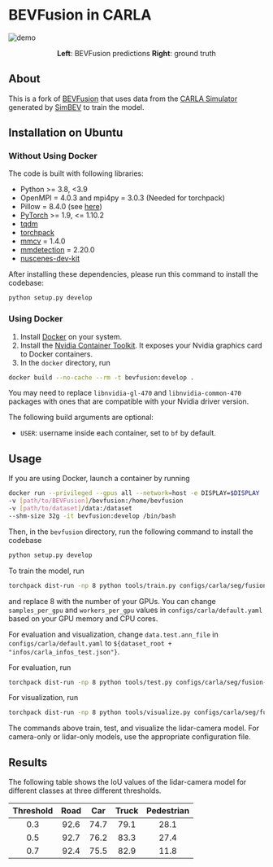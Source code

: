 # BEVFusion in CARLA

![demo](assets/carla-demo.gif)

<p align="center"> <b>Left</b>: BEVFusion predictions <b>Right</b>: ground truth </p>

## About

This is a fork of [BEVFusion](https://github.com/mit-han-lab/bevfusion) that uses data from the [CARLA Simulator](https://github.com/carla-simulator/carla) generated by [SimBEV](https://github.com/GoodarzMehr/SimBEV) to train the model.

## Installation on Ubuntu

### Without Using Docker

The code is built with following libraries:

- Python >= 3.8, \<3.9
- OpenMPI = 4.0.3 and mpi4py = 3.0.3 (Needed for torchpack)
- Pillow = 8.4.0 (see [here](https://github.com/mit-han-lab/bevfusion/issues/63))
- [PyTorch](https://github.com/pytorch/pytorch) >= 1.9, \<= 1.10.2
- [tqdm](https://github.com/tqdm/tqdm)
- [torchpack](https://github.com/mit-han-lab/torchpack)
- [mmcv](https://github.com/open-mmlab/mmcv) = 1.4.0
- [mmdetection](http://github.com/open-mmlab/mmdetection) = 2.20.0
- [nuscenes-dev-kit](https://github.com/nutonomy/nuscenes-devkit)

After installing these dependencies, please run this command to install the codebase:
```bash
python setup.py develop
```

### Using Docker

1. Install [Docker](https://docs.docker.com/engine/install/) on your system.
2. Install the [Nvidia Container Toolkit](https://docs.nvidia.com/datacenter/cloud-native/container-toolkit/install-guide.html#installation-guide). It exposes your Nvidia graphics card to Docker containers.
3. In the `docker` directory, run
```bash
docker build --no-cache --rm -t bevfusion:develop .
```
You may need to replace `libnvidia-gl-470` and `libnvidia-common-470` packages with ones that are compatible with your Nvidia driver version.

The following build arguments are optional:
* `USER`: username inside each container, set to `bf` by default.

## Usage

If you are using Docker, launch a container by running
```bash
docker run --privileged --gpus all --network=host -e DISPLAY=$DISPLAY
-v [path/to/BEVFusion]/bevfusion:/home/bevfusion
-v [path/to/dataset]/data:/dataset
--shm-size 32g -it bevfusion:develop /bin/bash
```
Then, in the `bevfusion` directory, run the following command to install the codebase
```bash
python setup.py develop
```

To train the model, run
```bash
torchpack dist-run -np 8 python tools/train.py configs/carla/seg/fusion-bev256d2-lss.yaml --model.encoders.camera.backbone.init_cfg.checkpoint pretrained/swint-nuimages-pretrained.pth
```
and replace 8 with the number of your GPUs. You can change `samples_per_gpu` and `workers_per_gpu` values in `configs/carla/default.yaml` based on your GPU memory and CPU cores.

For evaluation and visualization, change `data.test.ann_file` in `configs/carla/default.yaml` to `${dataset_root + "infos/carla_infos_test.json"}`.

For evaluation, run
```bash
torchpack dist-run -np 8 python tools/test.py configs/carla/seg/fusion-bev256d2-lss.yaml pretrained/carla-bevfusion-seg.pth --eval map
```

For visualization, run
```bash
torchpack dist-run -np 8 python tools/visualize.py configs/carla/seg/fusion-bev256d2-lss.yaml --mode carla --checkpoint pretrained/carla-bevfusion-seg.pth --split test
```

The commands above train, test, and visualize the lidar-camera model. For camera-only or lidar-only models, use the appropriate configuration file.

## Results

The following table shows the IoU values of the lidar-camera model for different classes at three different thresholds.

| Threshold | Road | Car | Truck | Pedestrian |
| :-------: | :--: | :-: | :---: | :--------: |
| 0.3 | 92.6 | 74.7 | 79.1 | 28.1 |
| 0.5 | 92.7 | 76.2 | 83.3 | 27.4 |
| 0.7 | 92.4 | 75.5 | 82.9 | 11.8 |
